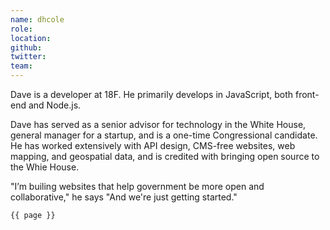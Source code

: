 ```yaml
---
name: dhcole
role: 
location: 
github:
twitter:
team:
---
```


Dave is a developer at 18F. He primarily develops in JavaScript, both front-end and Node.js. 

Dave has served as a senior advisor for technology in the White House, general manager for a startup, and is a one-time Congressional candidate. He has worked extensively with API design, CMS-free websites, web mapping, and geospatial data, and is credited with bringing open source to the Whie House.

"I’m builing websites that help government be more open and collaborative," he says "And we're just getting started."


<code>{{ page }}</code>
